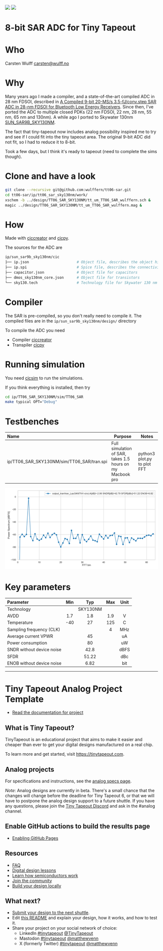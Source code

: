![](../../workflows/gds/badge.svg) ![](../../workflows/docs/badge.svg)


# 8-bit SAR ADC for Tiny Tapeout

# Who
Carsten Wulff carsten@wulff.no

# Why
Many years ago I made a compiler, and a state-of-the-art compiled ADC in 28 nm
FDSOI, described in [A Compiled 9-bit 20-MS/s
3.5-fJ/conv.step SAR ADC in 28-nm FDSOI for Bluetooth Low Energy
Receivers](https://ieeexplore.ieee.org/document/7906479). Since then, I've
ported the ADC to multiple closed PDKs (22 nm FDSOI, 22 nm, 28 nm, 55 nm, 65 nm and
130nm). A while ago I ported to Skywater 130nm
[SUN_SAR9B_SKY130NM](https://github.com/wulffern/sun_sar9b_sky130nm/tree/main).

The fact that tiny-tapeout now includes analog possibility inspired me to try
and see if I could fit into the tiny tapeout area. The original 9-bit ADC did
not fit, so I had to reduce it to 8-bit.

Took a few days, but I think it's ready to tapeout (need to complete the sims
though).


# Clone and have a look
``` bash
git clone --recursive git@github.com:wulffern/tt06-sar.git
cd tt06-sar/ip/tt06_sar_sky130nm/work/
xschem -b ../design/TT06_SAR_SKY130NM/tt_um_TT06_SAR_wulffern.sch &
magic ../design/TT06_SAR_SKY130NM/tt_um_TT06_SAR_wulffern.mag &
```


# How
Made with [ciccreator](https://github.com/wulffern/ciccreator) and
 [cicpy](https://github.com/wulffern/cicpy).
 
The sources for the ADC are

``` bash
ip/sun_sar9b_sky130nm/cic
├── ip.json                      # Object file, describes the object hierarchy of the circuits in the SAR
├── ip.spi                       # Spice file, describes the connectivity 
├── capacitor.json               # Object file for capacitors
├── dmos_sky130nm_core.json      # Object file for transistors
└── sky130.tech                  # Technology file for Skywater 130 nm
```

# Compiler
The SAR is pre-compiled, so you don't really need to compile it. The compiled files are
in the `ip/sun_sar9b_sky130nm/design/` directory

To compile the ADC you need

- Compiler [ciccreator](https://github.com/wulffern/ciccreator)
- Transpiler [cicpy](https://github.com/wulffern/cicpy)


# Running simulation

You need [cicsim](https://github.com/wulffern/cicsim) to run the
simulations.

If you think everything is installed, then try 

``` bash
cd ip/TT06_SAR_SKY130NM/sim/TT06_SAR 
make typical OPT="Debug"
```

# Testbenches

| Name                                       | Purpose                                                   | Notes                                 |
|:-------------------------------------------|-----------------------------------------------------------|---------------------------------------|
| ip/TT06_SAR_SKY130NM/sim/TT06_SAR/tran.spi | Full simulation of SAR, takes 1.5 hours on my Macbook pro | python3 plot.py <runfile> to plot FFT |



![typical corner FFT](ip/tt06_sar_sky130nm/sim/TT06_SAR/tran_Lay_typical.png)



# Key parameters
| Parameter                 | Min | Typ      | Max | Unit |
|:--------------------------|:---:|:--------:|:---:|:----:|
| Technology                |     | SKY130NM |     |      |
| AVDD                      | 1.7 | 1.8      | 1.9 | V    |
| Temperature               | -40 | 27       | 125 | C    |
| Sampling frequency (CLK)  |     |          | 4   | MHz  |
| Average current VPWR      |     | 45       |     | uA   |
| Power consumption         |     | 80       |     | uW   |
| SNDR without device noise |     | 42.8     |     | dBFS |
| SFDR                      |     | 51.22    |     | dBc  |
| ENOB without device noise |     | 6.82     |     | bit  |





---

# Tiny Tapeout Analog Project Template

- [Read the documentation for project](docs/info.md)

## What is Tiny Tapeout?

TinyTapeout is an educational project that aims to make it easier and cheaper than ever to get your digital designs manufactured on a real chip.

To learn more and get started, visit https://tinytapeout.com.

## Analog projects

For specifications and instructions, see the [analog specs page](https://tinytapeout.com/specs/analog/).

*Note*: Analog designs are currently in beta. There's a small chance that the changes will change before the deadline for Tiny Tapeout 6, or that we will have to postpone the analog design support to a future shuttle. If you have any questions, please join the [Tiny Tapeout Discord](https://tinytapeout.com/discord) and ask in the #analog channel.

## Enable GitHub actions to build the results page

- [Enabling GitHub Pages](https://tinytapeout.com/faq/#my-github-action-is-failing-on-the-pages-part)

## Resources

- [FAQ](https://tinytapeout.com/faq/)
- [Digital design lessons](https://tinytapeout.com/digital_design/)
- [Learn how semiconductors work](https://tinytapeout.com/siliwiz/)
- [Join the community](https://tinytapeout.com/discord)
- [Build your design locally](https://docs.google.com/document/d/1aUUZ1jthRpg4QURIIyzlOaPWlmQzr-jBn3wZipVUPt4)

## What next?

- [Submit your design to the next shuttle](https://app.tinytapeout.com/).
- Edit [this README](README.md) and explain your design, how it works, and how to test it.
- Share your project on your social network of choice:
  - LinkedIn [#tinytapeout](https://www.linkedin.com/search/results/content/?keywords=%23tinytapeout) [@TinyTapeout](https://www.linkedin.com/company/100708654/)
  - Mastodon [#tinytapeout](https://chaos.social/tags/tinytapeout) [@matthewvenn](https://chaos.social/@matthewvenn)
  - X (formerly Twitter) [#tinytapeout](https://twitter.com/hashtag/tinytapeout) [@matthewvenn](https://twitter.com/matthewvenn)

